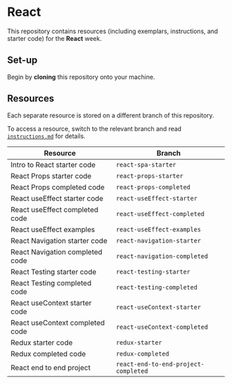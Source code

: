 # React

This repository contains resources (including exemplars, instructions, and starter code) for the **React** week.

## Set-up

Begin by **cloning** this repository onto your machine.

## Resources

Each separate resource is stored on a different branch of this repository.

To access a resource, switch to the relevant branch and read [`instructions.md`](./instructions.md) for details.

| Resource | Branch |
| --- | --- |
| Intro to React starter code | `react-spa-starter` |
| React Props starter code | `react-props-starter` |
| React Props completed code | `react-props-completed` |
| React useEffect starter code | `react-useEffect-starter` |
| React useEffect completed code | `react-useEffect-completed` |
| React useEffect examples | `react-useEffect-examples` |
| React Navigation starter code | `react-navigation-starter` |
| React Navigation completed code | `react-navigation-completed` |
| React Testing starter code | `react-testing-starter` |
| React Testing completed code | `react-testing-completed` |
| React useContext starter code | `react-useContext-starter` |
| React useContext completed code | `react-useContext-completed` |
| Redux starter code | `redux-starter` |
| Redux completed code | `redux-completed` |
| React end to end project | `react-end-to-end-project-completed` |
